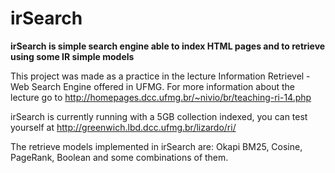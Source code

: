 irSearch
========

**irSearch is simple search engine able to index HTML pages and to retrieve using some IR simple models**

This project was made as a practice in the lecture Information Retrievel - Web Search Engine offered in UFMG. For more information about the lecture go to http://homepages.dcc.ufmg.br/~nivio/br/teaching-ri-14.php

irSearch is currently running with a 5GB collection indexed, you can test yourself at http://greenwich.lbd.dcc.ufmg.br/lizardo/ri/

The retrieve models implemented in irSearch are: Okapi BM25, Cosine, PageRank, Boolean and some combinations of them.
